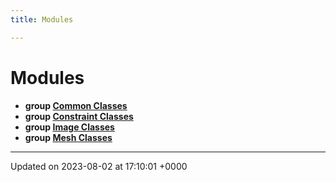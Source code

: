 ```yaml
---
title: Modules

---
```


# Modules




* **group [Common Classes](../Modules/group__Group-Common.md)** 
* **group [Constraint Classes](../Modules/group__Group-Constraint.md)** 
* **group [Image Classes](../Modules/group__Group-Image.md)** 
* **group [Mesh Classes](../Modules/group__Group-Mesh.md)** 



-------------------------------

Updated on 2023-08-02 at 17:10:01 +0000
